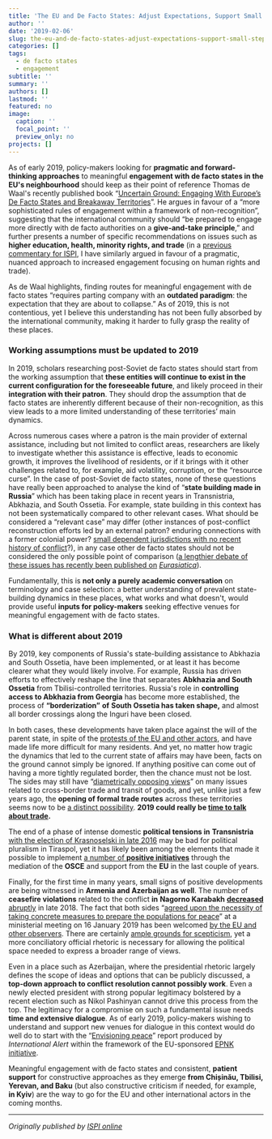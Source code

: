 ```yaml
---
title: 'The EU and De Facto States: Adjust Expectations, Support Small Steps'
author: ''
date: '2019-02-06'
slug: the-eu-and-de-facto-states-adjust-expectations-support-small-steps
categories: []
tags:
  - de facto states
  - engagement
subtitle: ''
summary: ''
authors: []
lastmod: ''
featured: no
image:
  caption: ''
  focal_point: ''
  preview_only: no
projects: []
---
```


As of early 2019, policy-makers looking for **pragmatic and forward-thinking approaches** to meaningful **engagement with de facto states in the EU's neighbourhood** should keep as their point of reference Thomas de Waal's recently published book “[Uncertain Ground: Engaging With Europe’s De Facto States and Breakaway Territories](https://carnegieeurope.eu/2018/12/03/uncertain-ground-engaging-with-europe-s-de-facto-states-and-breakaway-territories-pub-77823)”. He argues in favour of a “more sophisticated rules of engagement within a framework of non-recognition”, suggesting that the international community should “be prepared to engage more directly with de facto authorities on a **give-and-take principle**,” and further presents a number of specific recommendations on issues such as **higher education, health, minority rights, and trade** (in a [previous commentary for ISPI](https://www.ispionline.it/it/pubblicazione/south-ossetia-time-embrace-nuance-21105), I have similarly argued in favour of a pragmatic, nuanced approach to increased engagement focusing on human rights and trade).

As de Waal highlights, finding routes for meaningful engagement with de facto states “requires parting company with an **outdated paradigm**: the expectation that they are about to collapse.” As of 2019, this is not contentious, yet I believe this understanding has not been fully absorbed by the international community, making it harder to fully grasp the reality of these places.

### **Working assumptions must be updated to 2019**

In 2019, scholars researching post-Soviet de facto states should start from the working assumption that **these entities will continue to exist in the current configuration for the foreseeable future**, and likely proceed in their **integration with their patron**. They should drop the assumption that de facto states are inherently different because of their non-recognition, as this view leads to a more limited understanding of these territories’ main dynamics.

Across numerous cases where a patron is the main provider of external assistance, including but not limited to conflict areas, researchers are likely to investigate whether this assistance is effective, leads to economic growth, it improves the livelihood of residents, or if it brings with it other challenges related to, for example, aid volatility, corruption, or the “resource curse”. In the case of post-Soviet de facto states, none of these questions have really been approached to analyse the kind of “**state building made in Russia**” which has been taking place in recent years in Transnistria, Abkhazia, and South Ossetia. For example, state building in this context has not been systematically compared to other relevant cases. What should be considered a “relevant case” may differ (other instances of post-conflict reconstruction efforts led by an external patron? enduring connections with a former colonial power? [small dependent jurisdictions with no recent history of conflict](http://www.tandfonline.com/doi/full/10.1080/17449057.2017.1393210)?), in any case other de facto states should not be considered the only possible point of comparison ([a lengthier debate of these issues has recently been published on](http://edizionicafoscari.unive.it/libri/978-88-6969-280-2/developing-a-new-research-agenda-on-post-soviet-de/) _[Eurasiatica](http://edizionicafoscari.unive.it/libri/978-88-6969-280-2/developing-a-new-research-agenda-on-post-soviet-de/)_).

Fundamentally, this is **not only a purely academic conversation** on terminology and case selection: a better understanding of prevalent state-building dynamics in these places, what works and what doesn't, would provide useful **inputs for policy-makers** seeking effective venues for meaningful engagement with de facto states.

### **What is different about 2019**

By 2019, key components of Russia's state-building assistance to Abkhazia and South Ossetia, have been implemented, or at least it has become clearer what they would likely involve. For example, Russia has driven efforts to effectively reshape the line that separates **Abkhazia and South Ossetia** from Tbilisi-controlled territories. Russia's role in **controlling access to Abkhazia from Georgia** has become more established, the process of **“**<a>**borderization**</a>**”** **of** **South Ossetia has taken shape,** and almost all border crossings along the Inguri have been closed.

In both cases, these developments have taken place against the will of the parent state, in spite of the [protests of the EU and other actors](https://eurasianet.org/abkhazia-tightens-de-facto-border-georgia), and have made life more difficult for many residents. And yet, no matter how tragic the dynamics that led to the current state of affairs may have been, facts on the ground cannot simply be ignored. If anything positive can come out of having a more tightly regulated border, then the chance must not be lost. The sides may still have “[diametrically opposing views](https://www.international-alert.org/sites/default/files/Caucasus_OpeningInguriGatePoliticalStudy_EN_2018.pdf)” on many issues related to cross-border trade and transit of goods, and yet, unlike just a few years ago, the **opening of formal trade routes** across these territories seems now to be [a distinct possibility](https://eurasianet.org/georgia-moves-closer-to-transit-deal-with-russia). **2019 could really be [time to talk about trade](https://www.crisisgroup.org/europe-central-asia/caucasus/georgia/249-abkhazia-and-south-ossetia-time-talk-trade).**

The end of a phase of intense domestic **political tensions in** **Transnistria** [with the election of Krasnoselski in late 2016](http://presidential-power.com/?p=5796) may be bad for political pluralism in Tiraspol, yet it has likely been among the elements that made it possible to implement [a number of **positive initiatives**](https://carnegieeurope.eu/2018/12/03/transdniestria-my-head-is-in-russia-my-legs-walk-to-europe-pub-77843) through the mediation of the **OSCE** and support from the **EU** in the last couple of years.

Finally, for the first time in many years, small signs of positive developments are being witnessed in **Armenia and Azerbaijan as well**. The number of **ceasefire violations** related to the conflict **in** **Nagorno Karabakh** [**decreased** <span>abruptly](https://armenpress.am/eng/news/961737/) in late 2018\. The fact that both sides “[agreed upon the necessity of taking concrete measures to prepare the populations for peace](https://www.osce.org/minsk-group/409220)” at a ministerial meeting on 16 January 2019 has been welcomed [by the EU and other observers](https://www.balcanicaucaso.org/aree/Nagorno-Karabakh/Percorsi-positivi-in-Nagorno-Karabakh-192227). There are certainly [ample grounds for scepticism](https://www.chathamhouse.org/expert/comment/how-ready-are-armenia-and-azerbaijan-peace), yet a more conciliatory official rhetoric is necessary for <a>allowing the political space</a> needed to express a broader range of views.

Even in a place such as Azerbaijan, where the presidential rhetoric largely defines the scope of ideas and options that can be publicly discussed, a **top-down approach to conflict resolution cannot possibly work**. Even a newly elected president with strong popular legitimacy bolstered by a recent election such as Nikol Pashinyan cannot drive this process from the top. The legitimacy for a compromise on such a fundamental issue needs **time and extensive dialogue**. As of early 2019, policy-makers wishing to understand and support new venues for dialogue in this context would do well do to start with the “[Envisioning peace](https://www.international-alert.org/sites/default/files/Caucasus_EnvisioningPeace_EN_2018.pdf)” report produced by _International Alert_ within the framework of the EU-sponsored [EPNK initiative](http://epnk.org/).

Meaningful engagement with de facto states and consistent, **patient support** for constructive approaches as they emerge **from Chișinău, Tbilisi, Yerevan, and Baku** (but also constructive criticism if needed, for example, **in Kyiv**) are the way to go for the EU and other international actors in the coming months.

<hr />

*Originally published by [ISPI online](https://www.ispionline.it/en/pubblicazione/eu-and-de-facto-states-adjust-expectations-support-small-steps-22136)*